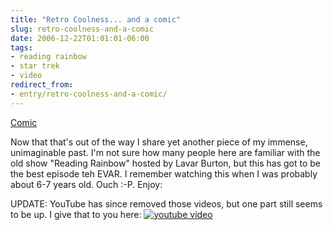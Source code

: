 ```yaml
---
title: "Retro Coolness... and a comic"
slug: retro-coolness-and-a-comic
date: 2006-12-22T01:01:01-06:00
tags:
- reading rainbow
- star trek
- video
redirect_from:
- entry/retro-coolness-and-a-comic/
---
```

[Comic](http://digitaldouble.smackjeeves.com/comics/92848/)

Now that that's out of the way I share yet another piece of my immense, unimaginable past. I'm not sure how many people here are familiar with the old show "Reading Rainbow" hosted by Lavar Burton, but this has got to be the best episode teh EVAR. I remember watching this when I was probably about 6-7 years old. Ouch :-P. Enjoy:

UPDATE: YouTube has since removed those videos, but one part still seems to be up. I give that to you here:
[![youtube video](https://img.youtube.com/vi/cCsD5PRoX7I/0.jpg)](https://www.youtube.com/watch?v=cCsD5PRoX7I&youtube-thumb)
